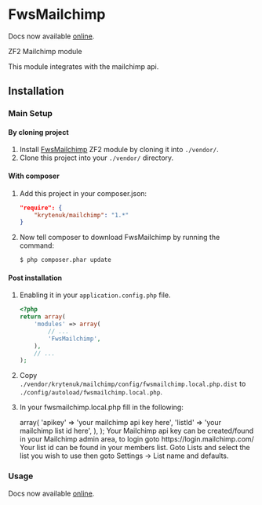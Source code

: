 FwsMailchimp
============

Docs now available [online](https://www.freedomwebservices.net/zend-framework/fws-mailchimp).

ZF2 Mailchimp module

This module integrates with the mailchimp api.

Installation
------------

### Main Setup

#### By cloning project

1. Install [FwsMailchimp](https://github.com/krytenuk/mailchimp) ZF2 module
   by cloning it into `./vendor/`.
2. Clone this project into your `./vendor/` directory.





#### With composer

1. Add this project in your composer.json:

    ```json
    "require": {
        "krytenuk/mailchimp": "1.*"
    }
    ```

2. Now tell composer to download FwsMailchimp by running the command:

    ```bash
    $ php composer.phar update
    ```





#### Post installation

1. Enabling it in your `application.config.php` file.

    ```php
    <?php
    return array(
        'modules' => array(
            // ...
            'FwsMailchimp',
        ),
        // ...
    );
    ```

2. Copy `./vendor/krytenuk/mailchimp/config/fwsmailchimp.local.php.dist` to `./config/autoload/fwsmailchimp.local.php`.

3. In your fwsmailchimp.local.php fill in the following:
	<?php
	return array(
		'fwsMailchimp' => array(
			'apikey' => 'your mailchimp api key here',
			'listId' => 'your mailchimp list id here',
		),
	);

	Your Mailchimp api key can be created/found in your Mailchimp admin area, to login goto https://login.mailchimp.com/
	Your list id can be found in your members list.  Goto Lists and select the list you wish to use then goto Settings -> List name and defaults.



### Usage

Docs now available [online](https://www.freedomwebservices.net/zend-framework/fws-mailchimp).